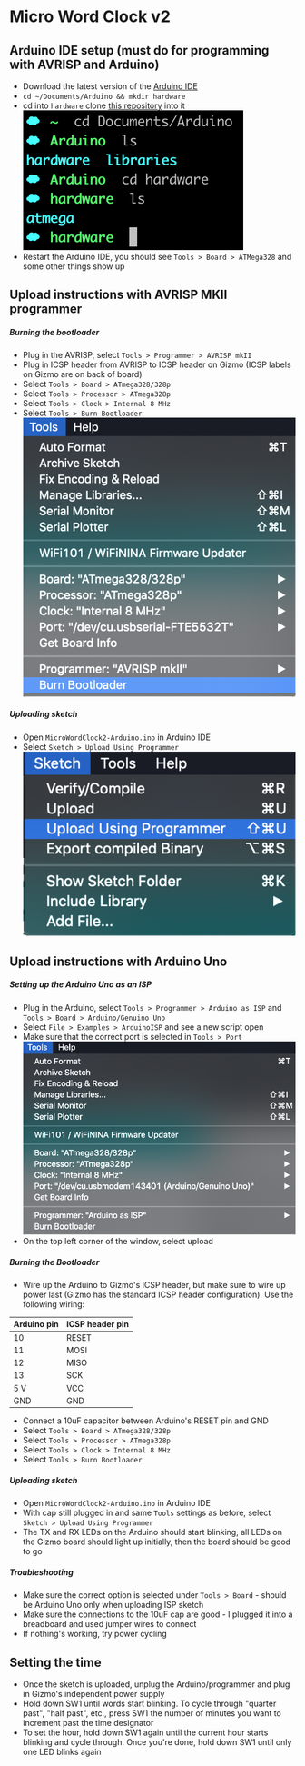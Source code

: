 # Micro Word Clock v2

## Arduino IDE setup (must do for programming with AVRISP and Arduino)
- Download the latest version of the [Arduino IDE](https://www.arduino.cc/en/main/software)
- `cd ~/Documents/Arduino && mkdir hardware`
- cd into `hardware` clone [this repository](https://github.com/carlosefr/atmega) into it
![Arduino folder in terminal](./images/duino_in_terminal.png)
- Restart the Arduino IDE, you should see `Tools > Board > ATMega328` and some other things show up

## Upload instructions with AVRISP MKII programmer

##### Burning the bootloader
- Plug in the AVRISP, select `Tools > Programmer > AVRISP mkII`
- Plug in ICSP header from AVRISP to ICSP header on Gizmo (ICSP labels on Gizmo are on back of board)
- Select `Tools > Board > ATmega328/328p`
- Select `Tools > Processor > ATmega328p`
- Select `Tools > Clock > Internal 8 MHz`
- Select `Tools > Burn Bootloader`
![AVRISP Tools tab](./images/tools_tab_avrisp.png)

##### Uploading sketch
- Open `MicroWordClock2-Arduino.ino` in Arduino IDE
- Select `Sketch > Upload Using Programmer`
![Sketch tab](./images/sketch_tab.png)

## Upload instructions with Arduino Uno

##### Setting up the Arduino Uno as an ISP
- Plug in the Arduino, select `Tools > Programmer > Arduino as ISP` and `Tools > Board > Arduino/Genuino Uno`
- Select `File > Examples > ArduinoISP` and see a new script open
- Make sure that the correct port is selected in `Tools > Port`
![Arduino as ISP Tools tab](./images/tools_tab_duino.png)
- On the top left corner of the window, select upload

##### Burning the Bootloader
- Wire up the Arduino to Gizmo's ICSP header, but make sure to wire up power last (Gizmo has the standard ICSP header configuration). Use the following wiring:

| Arduino pin | ICSP header pin |
|-------------|-----------------|
| 10          | RESET           |
| 11          | MOSI            |
| 12          | MISO            |
| 13          | SCK             |
| 5 V         | VCC             |
| GND         | GND             |

- Connect a 10uF capacitor between Arduino's RESET pin and GND
- Select `Tools > Board > ATmega328/328p`
- Select `Tools > Processor > ATmega328p`
- Select `Tools > Clock > Internal 8 MHz`
- Select `Tools > Burn Bootloader`

##### Uploading sketch
- Open `MicroWordClock2-Arduino.ino` in Arduino IDE
- With cap still plugged in and same `Tools` settings as before, select `Sketch > Upload Using Programmer`
- The TX and RX LEDs on the Arduino should start blinking, all LEDs on the Gizmo board should light up initially, then the board should be good to go

##### Troubleshooting 
- Make sure the correct option is selected under `Tools > Board` - should be Arduino Uno only when uploading ISP sketch
- Make sure the connections to the 10uF cap are good - I plugged it into a breadboard and used jumper wires to connect
- If nothing's working, try power cycling

## Setting the time 
- Once the sketch is uploaded, unplug the Arduino/programmer and plug in Gizmo's independent power supply
- Hold down SW1 until words start blinking. To cycle through "quarter past", "half past", etc., press SW1 the number of minutes you want to increment past the time designator
- To set the hour, hold down SW1 again until the current hour starts blinking and cycle through. Once you're done, hold down SW1 until only one LED blinks again